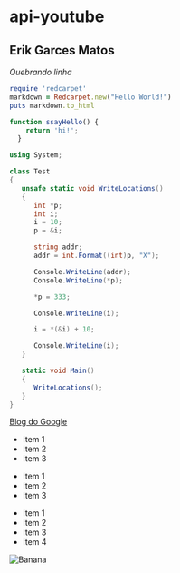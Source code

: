 # api-youtube

## **Erik Garces Matos** 
 _Quebrando linha_

```ruby
require 'redcarpet'
markdown = Redcarpet.new("Hello World!")
puts markdown.to_html
```
```js
function ssayHello() {
    return 'hi!';
  }
``` 
```c#
using System;

class Test
{
   unsafe static void WriteLocations()
   {
      int *p;
      int i;
      i = 10;
      p = &i;

      string addr;
      addr = int.Format((int)p, "X");

      Console.WriteLine(addr);
      Console.WriteLine(*p);

      *p = 333;

      Console.WriteLine(i);

      i = *(&i) + 10;

      Console.WriteLine(i);
   }

   static void Main()
   {
      WriteLocations();
   }
}
```

 [Blog do Google](https://www.google.com.br)

* Item 1
* Item 2
* Item 3
  
+ Item 1
+ Item 2
+ Item 3
  
- Item 1
- Item 2
- Item 3
- Item 4

![Banana](http://cdn.osxdaily.com/wp-content/uploads/2013/07/dancing-banana.gif)
